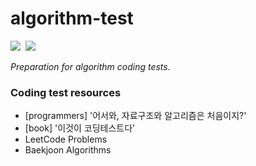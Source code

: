 # algorithm-test
<p align="left">
  <img src="https://img.shields.io/badge/Python-3776AB?style=flat-square&logo=Python&logoColor=white"/></a>&nbsp
  <img src="https://img.shields.io/badge/GoogleColab-F9AB00?style=flat-square&logo=GoogleColab&logoColor=white"/></a>&nbsp
</p>

_Preparation for algorithm coding tests._

### Coding test resources

- [programmers] '어서와, 자료구조와 알고리즘은 처음이지?'
- [book] '이것이 코딩테스트다'
- LeetCode Problems
- Baekjoon Algorithms
